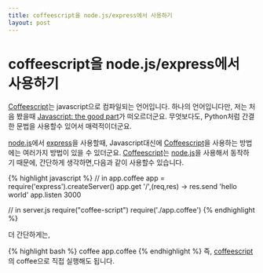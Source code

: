 ```yaml
---
title: coffeescript을 node.js/express에서 사용하기 
layout: post
---
```


# coffeescript을 node.js/express에서 사용하기 

[Coffeescript][coffeescript]는 javascript으로 컴파일되는 언어입니다. 하나의 언어입니다만, 저는 처음 봤을때 [Javascript: the good part][javascript_the_good_part]가 떠오르더군요. 
무엇보다도, Python처럼 간결한 문법을 사용할수 있어서 매력적이더군요. 

[node.js][nodejs]에서 [express][express]을 사용할때, Javascript대신에  [Coffeescript][coffeescript]을 사용하는 방법에는 여러가지 방법이 있을 수 있더군요. 
[Coffeescript][coffeescript]는 [node.js][nodejs]을 사용해서 동작하기 때문에, 간단하게 생각하면,다음과 같이 사용할수 있습니다. 

{% highlight javascript %}
// in app.coffee
app = require('express').createServer()
app.get '/',(req,res) ->
    res.send 'hello world'
app.listen 3000

// in server.js
require("coffee-script")
require('./app.coffee')
{% endhighlight %}

더 간단하게는,

{% highlight bash %}
coffee app.coffee
{% endhighlight %}
즉, [coffeescript][coffeescript]의 coffee으로 직접 실행해도 됩니다. 

[coffeescript]: http://jashkenas.github.com/coffee-script/
[javascript_the_good_part]: http://oreilly.com/catalog/9780596517748
[nodejs]: http://nodejs.org/
[express]: http://expressjs.com/
[brunch]: http://brunchwithcoffee.com/
[brunch_cakefile]: https://github.com/brunch/brunch/blob/master/Cakefile
[express_coffee_sample]: https://bitbucket.org/anarcher/express-coffee-sample
[express_guide_configure]: http://expressjs.com/guide.html#configuration

